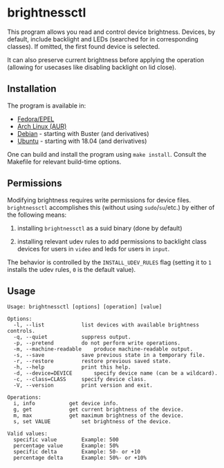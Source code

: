 # brightnessctl

This program allows you read and control device brightness. Devices, by default, include backlight and LEDs (searched for in corresponding classes). If omitted, the first found device is selected.

It can also preserve current brightness before applying the operation (allowing for usecases like disabling backlight on lid close).

## Installation

The program is available in:
* [Fedora/EPEL](https://apps.fedoraproject.org/packages/brightnessctl)
* [Arch Linux (AUR)](https://aur.archlinux.org/packages/brightnessctl)
* [Debian](https://packages.debian.org/testing/source/brightnessctl) - starting with Buster (and derivatives)
* [Ubuntu](https://packages.ubuntu.com/source/bionic/brightnessctl) - starting with 18.04 (and derivatives)

One can build and install the program using `make install`. Consult the Makefile for relevant build-time options.

## Permissions

Modifying brightness requires write permissions for device files. `brightnessctl` accomplishes this (without using `sudo`/`su`/etc.) by either of the following means:

1) installing `brightnessctl` as a suid binary (done by default)

2) installing relevant udev rules to add permissions to backlight class devices for users in `video` and leds for users in `input`.

The behavior is controlled by the `INSTALL_UDEV_RULES` flag (setting it to `1` installs the udev rules, `0` is the default value).

## Usage
```
Usage: brightnessctl [options] [operation] [value]

Options:
  -l, --list			list devices with available brightness controls.
  -q, --quiet			suppress output.
  -p, --pretend			do not perform write operations.
  -m, --machine-readable	produce machine-readable output.
  -s, --save			save previous state in a temporary file.
  -r, --restore			restore previous saved state.
  -h, --help			print this help.
  -d, --device=DEVICE		specify device name (can be a wildcard).
  -c, --class=CLASS		specify device class.
  -V, --version			print version and exit.

Operations:
  i, info			get device info.
  g, get			get current brightness of the device.
  m, max			get maximum brightness of the device.
  s, set VALUE			set brightness of the device.

Valid values:
  specific value		Example: 500
  percentage value		Example: 50%
  specific delta		Example: 50- or +10
  percentage delta		Example: 50%- or +10%
 ```
